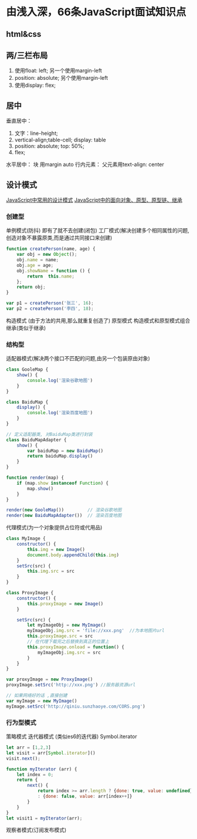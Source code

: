 # 由浅入深，66条JavaScript面试知识点

## html&css

## 两/三栏布局

1. 使用float: left; 另一个使用margin-left
2. position: absolute; 另个使用margin-left
3. 使用display: flex;

## 居中

垂直居中：
1. 文字：line-height; 
2. vertical-align;table-cell;  display: table
3. position: absolute; top: 50%;
4. flex;


水平居中： 块 用margin auto  行内元素： 父元素用text-align: center

## 设计模式

[JavaScript中常用的设计模式](https://segmentfault.com/a/1190000017787537)
[JavaScript中的面向对象、原型、原型链、继承](https://segmentfault.com/a/1190000011363171)
### 创建型

单例模式(防抖) 即有了就不去创建(闭包)
工厂模式(解决创建多个相同属性的问题, 创造对象不暴露原类,而是通过共同接口来创建)
```js
function createPerson(name, age) {
    var obj = new Object();
    obj.name = name;
    obj.age = age;
    obj.showName = function () {
        return  this.name;
    };
    return obj;
}

var p1 = createPerson('张三', 16);
var p2 = createPerson('李四', 18);
```
构造模式 (由于方法的共用,那么就重复创造了)
原型模式
构造模式和原型模式组合继承(类似于继承)

### 结构型

适配器模式(解决两个接口不匹配的问题,由另一个包装原由对象)

```js
class GooleMap {
    show() {
        console.log('渲染谷歌地图')
    }
}

class BaiduMap {
    display() {
        console.log('渲染百度地图')
    }
}

// 定义适配器类, 对BaiduMap类进行封装
class BaiduMapAdapter {
    show() {
        var baiduMap = new BaiduMap()
        return baiduMap.display() 
    }
}

function render(map) {
    if (map.show instanceof Function) {
        map.show()
    }
}

render(new GooleMap())         // 渲染谷歌地图
render(new BaiduMapAdapter())  // 渲染百度地图
```

代理模式(为一个对象提供占位符或代用品)

```js
class MyImage {
    constructor() {
        this.img = new Image()
        document.body.appendChild(this.img)
    }
    setSrc(src) {
        this.img.src = src
    }
}

class ProxyImage {
    constructor() {
        this.proxyImage = new Image()
    }

    setSrc(src) {
        let myImageObj = new MyImage()
        myImageObj.img.src = 'file://xxx.png'  //为本地图片url
        this.proxyImage.src = src
        // 在代理下载完之后替换到真正的位置上
        this.proxyImage.onload = function() {
            myImageObj.img.src = src
        }
    }
}

var proxyImage = new ProxyImage()
proxyImage.setSrc('http://xxx.png') //服务器资源url

// 如果网络好的话 ,直接创建
var myImage = new MyImage()
myImage.setSrc('http://qiniu.sunzhaoye.com/CORS.png')

```

### 行为型模式

策略模式
迭代器模式 (类似es6的迭代器) Symbol.iterator

```js
let arr = [1,2,3]
let visit = arr[Symbol.iterator]()
visit.next();

function myIterator (arr) {
    let index = 0;
    return {
        next() {
            return index >= arr.length ? {done: true, value: undefined} 
            : {done: false, value: arr[index++]}
        }
    }
}
let visit1 = myIterator(arr);
```

观察者模式(订阅发布模式)